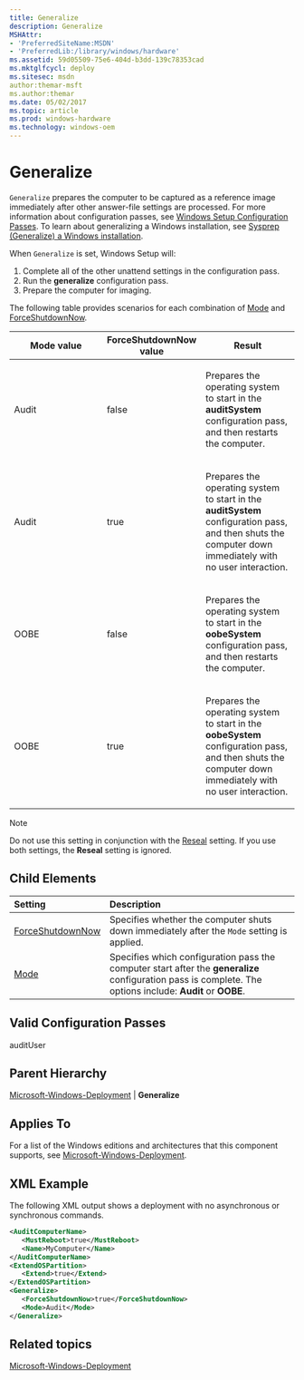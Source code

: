 ```yaml
---
title: Generalize
description: Generalize
MSHAttr:
- 'PreferredSiteName:MSDN'
- 'PreferredLib:/library/windows/hardware'
ms.assetid: 59d05509-75e6-404d-b3dd-139c78353cad
ms.mktglfcycl: deploy
ms.sitesec: msdn
author:themar-msft
ms.author:themar
ms.date: 05/02/2017
ms.topic: article
ms.prod: windows-hardware
ms.technology: windows-oem
---
```

# Generalize

`Generalize` prepares the computer to be captured as a reference image immediately after other answer-file settings are processed. For more information about configuration passes, see [Windows Setup Configuration Passes](https://docs.microsoft.com/en-us/windows-hardware/manufacture/desktop/how-configuration-passes-work). To learn about generalizing a Windows installation, see [Sysprep (Generalize) a Windows installation](https://docs.microsoft.com/en-us/windows-hardware/manufacture/desktop/sysprep--generalize--a-windows-installation).

When `Generalize` is set, Windows Setup will:

1. Complete all of the other unattend settings in the configuration pass.
1. Run the **generalize** configuration pass.
1. Prepare the computer for imaging.

The following table provides scenarios for each combination of [Mode](microsoft-windows-deployment-generalize-mode.md) and [ForceShutdownNow](microsoft-windows-deployment-generalize-forceshutdownnow.md).

<table>
<colgroup>
<col width="33%" />
<col width="33%" />
<col width="33%" />
</colgroup>
<thead>
<tr class="header">
<th>Mode value</th>
<th>ForceShutdownNow value</th>
<th>Result</th>
</tr>
</thead>
<tbody>
<tr class="odd">
<td><p>Audit</p></td>
<td><p>false</p></td>
<td><p>Prepares the operating system to start in the <strong>auditSystem</strong> configuration pass, and then restarts the computer.</p></td>
</tr>
<tr class="even">
<td><p>Audit</p></td>
<td><p>true</p></td>
<td><p>Prepares the operating system to start in the <strong>auditSystem</strong> configuration pass, and then shuts the computer down immediately with no user interaction.</p></td>
</tr>
<tr class="odd">
<td><p>OOBE</p></td>
<td><p>false</p></td>
<td><p>Prepares the operating system to start in the <strong>oobeSystem</strong> configuration pass, and then restarts the computer.</p></td>
</tr>
<tr class="even">
<td><p>OOBE</p></td>
<td><p>true</p></td>
<td><p>Prepares the operating system to start in the <strong>oobeSystem</strong> configuration pass, and then shuts the computer down immediately with no user interaction.</p></td>
</tr>
</tbody>
</table>

> [!Note]
> Do not use this setting in conjunction with the [Reseal](microsoft-windows-deployment-reseal.md) setting. If you use both settings, the **Reseal** setting is ignored.

## Child Elements

| Setting                 | Description                                                                           |
|:------------------------|:--------------------------------------------------------------------------------------|
| [ForceShutdownNow](microsoft-windows-deployment-generalize-forceshutdownnow.md) | Specifies whether the computer shuts down immediately after the <code>Mode</code> setting is applied. |
| [Mode](microsoft-windows-deployment-generalize-mode.md) | Specifies which configuration pass the computer start after the <strong>generalize</strong> configuration pass is complete. The options include: <strong>Audit</strong> or <strong>OOBE</strong>. |

## Valid Configuration Passes

auditUser

## Parent Hierarchy

[Microsoft-Windows-Deployment](microsoft-windows-deployment.md) | **Generalize**

## Applies To

For a list of the Windows editions and architectures that this component supports, see [Microsoft-Windows-Deployment](microsoft-windows-deployment.md).

## XML Example

The following XML output shows a deployment with no asynchronous or synchronous commands.

```XML
<AuditComputerName>
   <MustReboot>true</MustReboot>
   <Name>MyComputer</Name>
</AuditComputerName>
<ExtendOSPartition>
   <Extend>true</Extend>
</ExtendOSPartition>
<Generalize>
   <ForceShutdownNow>true</ForceShutdownNow>
   <Mode>Audit</Mode>
</Generalize>
```

## Related topics

[Microsoft-Windows-Deployment](microsoft-windows-deployment.md)
